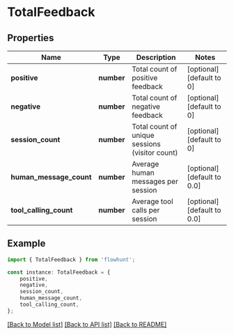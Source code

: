 # TotalFeedback


## Properties

Name | Type | Description | Notes
------------ | ------------- | ------------- | -------------
**positive** | **number** | Total count of positive feedback | [optional] [default to 0]
**negative** | **number** | Total count of negative feedback | [optional] [default to 0]
**session_count** | **number** | Total count of unique sessions (visitor count) | [optional] [default to 0]
**human_message_count** | **number** | Average human messages per session | [optional] [default to 0.0]
**tool_calling_count** | **number** | Average tool calls per session | [optional] [default to 0.0]

## Example

```typescript
import { TotalFeedback } from 'flowhunt';

const instance: TotalFeedback = {
    positive,
    negative,
    session_count,
    human_message_count,
    tool_calling_count,
};
```

[[Back to Model list]](../README.md#documentation-for-models) [[Back to API list]](../README.md#documentation-for-api-endpoints) [[Back to README]](../README.md)
